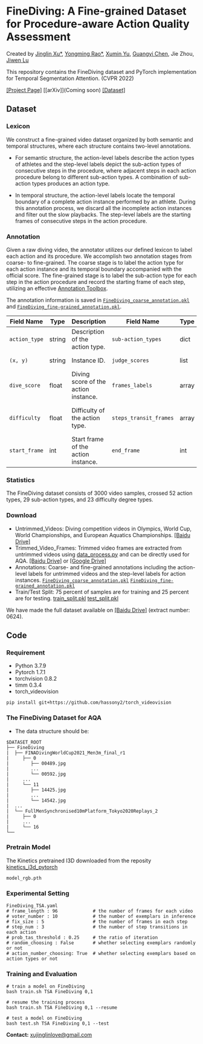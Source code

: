 # FineDiving: A Fine-grained Dataset for Procedure-aware Action Quality Assessment
Created by [Jinglin Xu*](https://scholar.google.com/citations?user=SVFP5XEAAAAJ&hl=zh-CN), [Yongming Rao*](https://raoyongming.github.io/), [Xumin Yu](https://yuxumin.github.io/), [Guangyi Chen](https://chengy12.github.io/), Jie Zhou, [Jiwen Lu](https://scholar.google.com/citations?user=TN8uDQoAAAAJ&hl=zh-CN)

This repository contains the FineDiving dataset and PyTorch implementation for Temporal Segmentation Attention. (CVPR 2022)

[[Project Page]](https://sites.google.com/view/finediving/%E9%A6%96%E9%A1%B5) [[arXiv]](Coming soon) [[Dataset]](https://pan.baidu.com/s/1v85-np2FbS0J4UfAEiI4mg)

## Dataset

### Lexicon
We construct a fine-grained video dataset organized by both semantic and temporal structures, where each structure contains two-level annotations.
- For semantic structure, the action-level labels describe the action types of athletes and the step-level labels depict the sub-action types of consecutive steps in the procedure, where adjacent steps in each action procedure belong to different sub-action types. A combination of sub-action types produces an action type.

- In temporal structure, the action-level labels locate the temporal boundary of a complete action instance performed by an athlete. During this annotation process, we discard all the incomplete action instances and filter out the slow playbacks. The step-level labels are the starting frames of consecutive steps in the action procedure.

### Annotation
Given a raw diving video, the annotator utilizes our defined lexicon to label each action and its procedure. We accomplish two annotation stages from coarse- to fine-grained. The coarse stage is to label the action type for each action instance and its temporal boundary accompanied with the official score. The fine-grained stage is to label the sub-action type for each step in the action procedure and record the starting frame of each step, utilizing an effective [Annotation Toolbox](https://github.com/coin-dataset/annotation-tool).

The annotation information is saved in [`FineDiving_coarse_annotation.pkl`](Annotations/FineDiving_coarse_annotation.pkl) and [`FineDiving_fine-grained_annotation.pkl`](Annotations/FineDiving_fine-grained_annotation.pkl).

| Field Name          | Type         | Description                     | Field Name          | Type         | Description            |
| ------------------- | ----------------------------| -----------------------| ----------------------------|-----------------------------|-------------- |
| `action_type`          | string                     | Description of the action type.  | `sub-action_types`         | dict       | Description of the sub-action type. |
| `(x, y)`                  | string                  | Instance ID.                      | `judge_scores`    | list | Judge scores.  |
| `dive_score`          | float                       | Diving score of the action instance.  | `frames_labels`              | array    | Step-level labels of the frames.|
| `difficulty`             | float                    | Difficulty of the action type.   | `steps_transit_frames`    | array     | Frame index of step transitions.  |
| `start_frame`       | int                         | Start frame of the action instance. | `end_frame`        | int             | End frame of the action instance.|  

### Statistics
The FineDiving dataset consists of 3000 video samples, crossed 52 action types, 29 sub-action types, and 23 difficulty degree types.

### Download
- Untrimmed_Videos: Diving competition videos in Olympics, World Cup, World Championships, and European Aquatics Championships. [[Baidu Drive]](https://pan.baidu.com/s/1v85-np2FbS0J4UfAEiI4mg)
- Trimmed_Video_Frames: Trimmed video frames are extracted from untrimmed videos using [data_process.py](data_preparation/data_process.py) and can be directly used for AQA. [[Baidu Drive]](https://pan.baidu.com/s/1v85-np2FbS0J4UfAEiI4mg) or [[Google Drive]](https://drive.google.com/drive/folders/1KIsocnoL1fSkogljdtOswEljYjFhrtgj?usp=sharing)
- Annotations: Coarse- and fine-grained annotations including the action-level labels for untrimmed videos and the step-level labels for action instances. [`FineDiving_coarse_annotation.pkl`](Annotations/FineDiving_coarse_annotation.pkl) [`FineDiving_fine-grained_annotation.pkl`](Annotations/FineDiving_fine-grained_annotation.pkl)
- Train/Test Split: 75 percent of samples are for training and 25 percent are for testing. [train_split.pkl](Annotations/train_split.pkl) [test_split.pkl](Annotations/test_split.pkl)

We have made the full dataset available on [[Baidu Drive]](https://pan.baidu.com/s/1v85-np2FbS0J4UfAEiI4mg) (extract number: 0624).

## Code
### Requirement
- Python 3.7.9
- Pytorch 1.7.1
- torchvision 0.8.2
- timm 0.3.4
- torch_videovision
```
pip install git+https://github.com/hassony2/torch_videovision
```

### The FineDiving Dataset for AQA
- The data structure should be:
```
$DATASET_ROOT
├── FineDiving
|  ├── FINADivingWorldCup2021_Men3m_final_r1
|     ├── 0
|        ├── 00489.jpg
|        ...
|        └── 00592.jpg
|     ...
|     └── 11
|        ├── 14425.jpg
|        ...
|        └── 14542.jpg
|  ...
|  └── FullMenSynchronised10mPlatform_Tokyo2020Replays_2
|     ├── 0
|     ...
|     └── 16 
└──
```

### Pretrain Model
The Kinetics pretrained I3D downloaded from the reposity [kinetics_i3d_pytorch](https://github.com/hassony2/kinetics_i3d_pytorch/blob/master/model/model_rgb.pth)
```
model_rgb.pth
```

### Experimental Setting
```
FineDiving_TSA.yaml
# frame_length : 96             # the number of frames for each video
# voter_number : 10             # the number of exemplars in inference
# fix_size : 5                  # the number of frames in each step
# step_num : 3                  # the number of step transitions in each action
# prob_tas_threshold : 0.25     # the ratio of iteration
# random_choosing : False       # whether selecting exemplars randomly or not
# action_number_choosing: True  # whether selecting exemplars based on action types or not
```

### Training and Evaluation
```
# train a model on FineDiving
bash train.sh TSA FineDiving 0,1

# resume the training process
bash train.sh TSA FineDiving 0,1 --resume

# test a model on FineDiving
bash test.sh TSA FineDiving 0,1 --test
```

**Contact:** [xujinglinlove@gmail.com](mailto:xujinglinlove@gmail.com)
